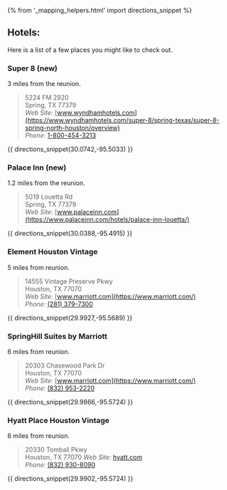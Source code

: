 {% from '_mapping_helpers.html' import directions_snippet %}


## Hotels:

Here is a list of a few places you might like to check out.

### Super 8 (new)

 3 miles from the reunion.
 
> 5224 FM 2920  
> Spring, TX 77379  
> *Web Site:* [www.wyndhamhotels.com](https://www.wyndhamhotels.com/super-8/spring-texas/super-8-spring-north-houston/overview)  
> *Phone:* [1-800-454-3213](tel:+18004543213)

{{ directions_snippet(30.0742,-95.5033) }} 

### Palace Inn (new)

1.2 miles from the reunion.

> 5019 Louetta Rd  
> Spring, TX 77379  
> *Web Site:* [www.palaceinn.com](https://www.palaceinn.com/hotels/palace-inn-louetta/)  

{{ directions_snippet(30.0388,-95.4915) }}

### Element Houston Vintage

5 miles from reunion.

> 14555 Vintage Preserve Pkwy  
> Houston, TX 77070  
> *Web Site:* [www.marriott.com](https://www.marriott.com/)  
> *Phone:* [(281) 379-7300](tel:+12813797300)

{{ directions_snippet(29.9927,-95.5689) }} 

### SpringHill Suites by Marriott

6 miles from reunion. 

> 20303 Chasewood Park Dr  
> Houston, TX 77070  
> *Web Site:* [www.marriott.com](https://www.marriott.com/)  
> *Phone:* [(832) 953-2220](tel:+18329532220)

{{ directions_snippet(29.9866,-95.5724) }} 

### Hyatt Place Houston Vintage

6 miles from reunion. 

> 20330 Tomball Pkwy  
> Houston, TX 77070
> *Web Site:* [hyatt.com](http://houstonvintagepark.place.hyatt.com)  
> *Phone:* [(832) 930-8090](tel:+18329308090)

{{ directions_snippet(29.9902,-95.5724) }} 
